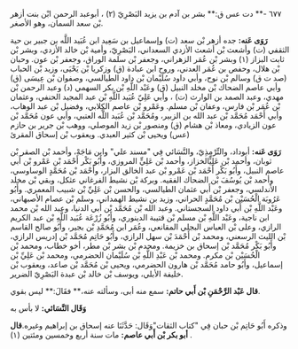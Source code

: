 ٦٧٧ -** دت عس ق:** بشر بن آدم بن يزيد البَصْرِيّ (٢) ، أبوعبد الرحمن ابْن بنت أزهر بْن سعد السمان، وهو الأصغر.

**رَوَى عَنه:** جده أزهر بْن سعد (ت) وإسماعيل بن سَعِيد ابن عُبَيد اللَّه بن جبير بن حية الثقفي (ت) وأشعث بْن أشعث الأزدي السعداني، البَصْرِيّ، وأمية بْن خالد الأزدي، وبشر بْن ثابت البزاز (١) وبشر بْن عُمَر الزهراني، وجعفر بْن سلمة الوراق، وجعفر بْن عون. وحبان بْن هلال، وحفص بن عُمَر العدني، وروح ابن عبادة (ق) وزكريا بْن يَحْيَى، وزيد بْن الحباب (صد ت ق) وسالم بْن نوح، وأبي داود سُلَيْمان بْن داود الطيالسي، وصفوان بْن عِيسَى (ق) وأبي عاصم الضحاك بْن مخلد النبيل (ق) وعَبْد اللَّهِ بْن بكر السهمي (د) وعبد الرحمن بْن مهدي، وعبد الصمد بن الوارث (ت) ، وأبي عَلِيّ عُبَيد اللَّهِ بْن عبد المجيد الحنفي، وعثمان بْن عُمَر بْن فارس، وعفان بْن مسلم. وعَمْرو بْن عاصم الكِلابي، وفضيل بْن عبد الوهاب، وأبي أَحْمَد مُحَمَّد بْن عبد الله بن الزبير، ومُحَمَّد بْن عُبَيد اللَّه العتبي، وأبي عون مُحَمَّد بْن عون الزيادي، ومعاذ بْن هشام (ق) ومنصور بْن زيد الموصلي، ووهب بْن جرير بن حازم (عس) ويحيى بْن كثير العبدي. ويعقوب بْن إسحاق المقرئ

**رَوَى عَنه:** أبوداد، والتِّرْمِذِيّ، والنَّسَائي فِي "مسند علي" وابن مَاجَهْ، وأحمد بْن الصقر بْن ثوبان، وأحمد بْن عَلِيٍّالخزاز، وأحمد بْن عَلِيٍّ المروزي، وأَبُو بَكْر أَحْمَد بْن عَمْرو بْن أَبي عاصم النبيل، وأَبُو بَكْر أَحْمَد بْن عَمْرو بْن عبد الخالق البزار، وأَحْمَد بْن مُحَمَّدٍ الوساوسي، وأحمد بْن يُوسُفَ بْن الضحاك الفقيه. وبركة بْن نشيط الفرغاني عثكل، وبقي بْن مخلد الأندلسي، وجعفر بْن أَبي عثمان الطيالسي، والحسن بْن عَلِيِّ بْن شبيب المعمري. وأَبُو عَرُوبَة الْحُسَيْن بْن مُحَمَّدٍ الحراني، وزيد بن نشيط الهمداني، وسلم بْن عصام الأصبهاني، وعَبْد اللَّهِ بْن أَبي داود السجستاني. وعبد الله بْن مُحَمَّد بْن أَبي الدنيا، وعبد الله بْن محمد ابن ناجية، وعَبْد اللَّهِ بْن مسلم بْن قتيبة الدينوري، وأَبُو زُرْعَة عُبَيد اللَّهِ بْن عبد الكريم الرازي، وعلى بْن العباس البجلي المقانعي، وعُمَر ابن مُحَمَّدِ بْن بجير، وأَبُو صالح القاسم بْن الليث الرسعني، ومحمد بْن أَحْمَدَ بْن سهل الرازي، وأَبُو حَاتِم مُحَمَّد بْن إدريس الرازي، وأَبُو بَكْر مُحَمَّد بْن إسحاق بن خزيمة. ومحدم بْن بشر بْن مطر، أخو خطاب، ومحمد بْن الْحُسَيْن بْن مكرم. ومحمد بْن عَبْدِ اللَّهِ بْن سُلَيْمان الحضرمي، ومحمد بْن عَلِيِّ بْن إسماعيل، وأَبُو حامد مُحَمَّد بْن هارون الحضرمي، ويحيى بْن مُحَمَّد بْن صاعد، ويعقوب بْن خليفة الأبلي، ويوسف بْن خالد بْن عبدة البَصْرِيّ الضرير.

**قال عَبْد الرَّحْمَنِ بْن أَبي حاتم:** سمع منه أبى، وسألته عنه،** فقَالَ:** ليس بقوي.

**وَقَال النَّسَائي:** لا بأس به

وذكره أَبُو حَاتِم بْن حبان فِي "كتاب الثقات"وَقَال: حَدَّثَنَا عنه إسحاق بن إبراهيم وغيره.**قال أبو بكر بْن أَبي عاصم:** مات سنة أربع وخمسين ومئتين (١) .